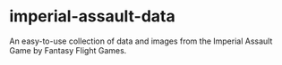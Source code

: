 # imperial-assault-data
An easy-to-use collection of data and images from the Imperial Assault Game by Fantasy Flight Games.
